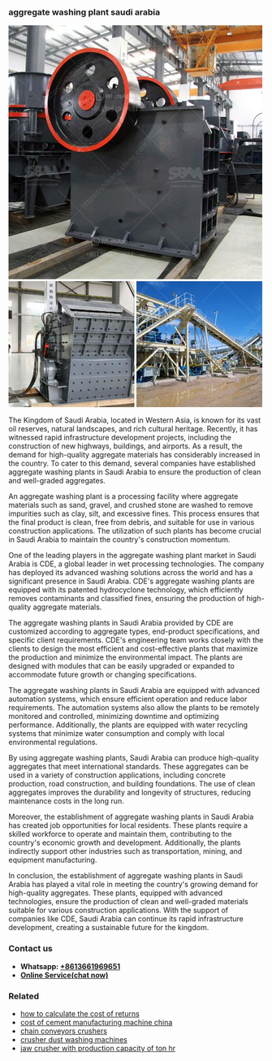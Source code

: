 <h3>aggregate washing plant saudi arabia</h3><img src='1704791200.jpg' alt=''><p>The Kingdom of Saudi Arabia, located in Western Asia, is known for its vast oil reserves, natural landscapes, and rich cultural heritage. Recently, it has witnessed rapid infrastructure development projects, including the construction of new highways, buildings, and airports. As a result, the demand for high-quality aggregate materials has considerably increased in the country. To cater to this demand, several companies have established aggregate washing plants in Saudi Arabia to ensure the production of clean and well-graded aggregates.</p><p>An aggregate washing plant is a processing facility where aggregate materials such as sand, gravel, and crushed stone are washed to remove impurities such as clay, silt, and excessive fines. This process ensures that the final product is clean, free from debris, and suitable for use in various construction applications. The utilization of such plants has become crucial in Saudi Arabia to maintain the country's construction momentum.</p><p>One of the leading players in the aggregate washing plant market in Saudi Arabia is CDE, a global leader in wet processing technologies. The company has deployed its advanced washing solutions across the world and has a significant presence in Saudi Arabia. CDE's aggregate washing plants are equipped with its patented hydrocyclone technology, which efficiently removes contaminants and classified fines, ensuring the production of high-quality aggregate materials.</p><p>The aggregate washing plants in Saudi Arabia provided by CDE are customized according to aggregate types, end-product specifications, and specific client requirements. CDE's engineering team works closely with the clients to design the most efficient and cost-effective plants that maximize the production and minimize the environmental impact. The plants are designed with modules that can be easily upgraded or expanded to accommodate future growth or changing specifications.</p><p>The aggregate washing plants in Saudi Arabia are equipped with advanced automation systems, which ensure efficient operation and reduce labor requirements. The automation systems also allow the plants to be remotely monitored and controlled, minimizing downtime and optimizing performance. Additionally, the plants are equipped with water recycling systems that minimize water consumption and comply with local environmental regulations.</p><p>By using aggregate washing plants, Saudi Arabia can produce high-quality aggregates that meet international standards. These aggregates can be used in a variety of construction applications, including concrete production, road construction, and building foundations. The use of clean aggregates improves the durability and longevity of structures, reducing maintenance costs in the long run.</p><p>Moreover, the establishment of aggregate washing plants in Saudi Arabia has created job opportunities for local residents. These plants require a skilled workforce to operate and maintain them, contributing to the country's economic growth and development. Additionally, the plants indirectly support other industries such as transportation, mining, and equipment manufacturing.</p><p>In conclusion, the establishment of aggregate washing plants in Saudi Arabia has played a vital role in meeting the country's growing demand for high-quality aggregates. These plants, equipped with advanced technologies, ensure the production of clean and well-graded materials suitable for various construction applications. With the support of companies like CDE, Saudi Arabia can continue its rapid infrastructure development, creating a sustainable future for the kingdom.</p><h3>Contact us</h3><ul><li><strong>Whatsapp:&nbsp;<a href="https://wa.me/8613661969651">+8613661969651</a></strong></li><li><a href="https://swt.shibang-china.com/?git&amp;zhl&amp;aggregate washing plant saudi arabia"><strong>Online Service(chat now)</strong></a></li></ul><h3>Related</h3><ul><li><a href='how to calculate the cost of returns.md'>how to calculate the cost of returns</a></li><li><a href='cost of cement manufacturing machine china.md'>cost of cement manufacturing machine china</a></li><li><a href='chain conveyors crushers.md'>chain conveyors crushers</a></li><li><a href='crusher dust washing machines.md'>crusher dust washing machines</a></li><li><a href='jaw crusher with production capacity of ton hr.md'>jaw crusher with production capacity of ton hr</a></li></ul>